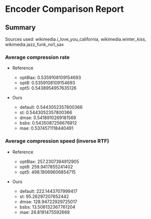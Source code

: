 
# Encoder Comparison Report

## Summary

Sources used: wikimedia.i_love_you_california, wikimedia.winter_kiss, wikimedia.jazz_funk_no1_sax

### Average compression rate

  - Reference
    - opt8lax: 0.5359108109154693
    - opt8: 0.5359108109154693
    - opt5: 0.5438954957635126

  - Ours
    - default: 0.5443052357800366
    - st: 0.5443052357800366
    - dmse: 0.5418910269181569
    - bsbs: 0.5435087256676912
    - mae: 0.5374571118440491


### Average compression speed (inverse RTF)
  - Reference
    - opt8lax: 257.2307394912905
    - opt8: 259.9417855241402
    - opt5: 498.18069606854715

  - Ours
    - default: 222.1443707999417
    - st: 95.26297207652442
    - dmse: 128.94722929725017
    - bsbs: 13.508132367761204
    - mae: 26.8191475592669


